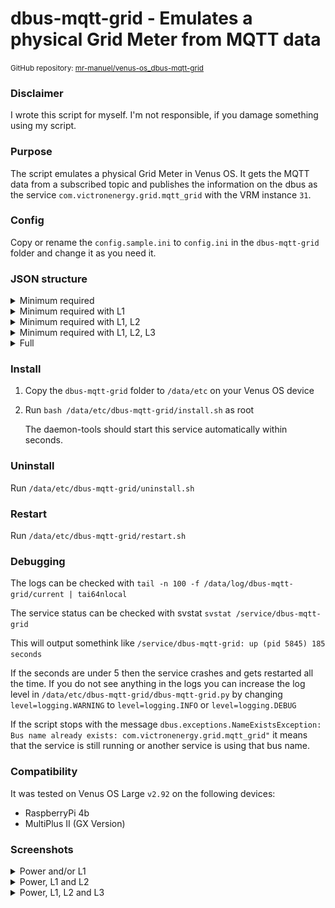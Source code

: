 # dbus-mqtt-grid - Emulates a physical Grid Meter from MQTT data

<small>GitHub repository: [mr-manuel/venus-os_dbus-mqtt-grid](https://github.com/mr-manuel/venus-os_dbus-mqtt-grid)</small>

### Disclaimer

I wrote this script for myself. I'm not responsible, if you damage something using my script.


### Purpose

The script emulates a physical Grid Meter in Venus OS. It gets the MQTT data from a subscribed topic and publishes the information on the dbus as the service `com.victronenergy.grid.mqtt_grid` with the VRM instance `31`.


### Config

Copy or rename the `config.sample.ini` to `config.ini` in the `dbus-mqtt-grid` folder and change it as you need it.


### JSON structure

<details><summary>Minimum required</summary>

```json
{
    "grid": {
        "power": 0.0
    }
}
```
</details>

<details><summary>Minimum required with L1</summary>

```json
{
    "grid": {
        "power": 0.0,
        "L1": {
            "power": 0.0
        }
    }
}
```
</details>

<details><summary>Minimum required with L1, L2</summary>

```json
{
    "grid": {
        "power": 0.0,
        "L1": {
            "power": 0.0
        },
        "L2": {
            "power": 0.0
        }
    }
}
```
</details>

<details><summary>Minimum required with L1, L2, L3</summary>

```json
{
    "grid": {
        "power": 0.0,
        "L1": {
            "power": 0.0
        },
        "L2": {
            "power": 0.0
        },
        "L3": {
            "power": 0.0
        }
    }
}
```
</details>

<details><summary>Full</summary>

```json
{
    "grid": {
        "power": 0.0,
        "voltage": 0.0,
        "current": 0.0,
        "energy_forward": 0.0,
        "energy_reverse": 0.0,
        "L1": {
            "power": 0.0,
            "voltage": 0.0,
            "current": 0.0,
            "energy_forward": 0.0,
            "energy_reverse": 0.0,
        },
        "L2": {
            "power": 0.0,
            "voltage": 0.0,
            "current": 0.0,
            "energy_forward": 0.0,
            "energy_reverse": 0.0,
        },
        "L3": {
            "power": 0.0,
            "voltage": 0.0,
            "current": 0.0,
            "energy_forward": 0.0,
            "energy_reverse": 0.0,
        }
    }
}
```
</details>


### Install

1. Copy the `dbus-mqtt-grid` folder to `/data/etc` on your Venus OS device

2. Run `bash /data/etc/dbus-mqtt-grid/install.sh` as root

   The daemon-tools should start this service automatically within seconds.

### Uninstall

Run `/data/etc/dbus-mqtt-grid/uninstall.sh`

### Restart

Run `/data/etc/dbus-mqtt-grid/restart.sh`

### Debugging

The logs can be checked with `tail -n 100 -f /data/log/dbus-mqtt-grid/current | tai64nlocal`

The service status can be checked with svstat `svstat /service/dbus-mqtt-grid`

This will output somethink like `/service/dbus-mqtt-grid: up (pid 5845) 185 seconds`

If the seconds are under 5 then the service crashes and gets restarted all the time. If you do not see anything in the logs you can increase the log level in `/data/etc/dbus-mqtt-grid/dbus-mqtt-grid.py` by changing `level=logging.WARNING` to `level=logging.INFO` or `level=logging.DEBUG`

If the script stops with the message `dbus.exceptions.NameExistsException: Bus name already exists: com.victronenergy.grid.mqtt_grid"` it means that the service is still running or another service is using that bus name.

### Compatibility

It was tested on Venus OS Large `v2.92` on the following devices:

* RaspberryPi 4b
* MultiPlus II (GX Version)

### Screenshots

<details><summary>Power and/or L1</summary>

![Grid power L1 - pages](/screenshots/grid_power_L1_pages.png)
![Grid power L1 - device list](/screenshots/grid_power_L1_device-list.png)
![Grid power L1 - device list - mqtt grid 1](/screenshots/grid_power_L1_device-list_mqtt-grid-1.png)
![Grid power L1 - device list - mqtt grid 2](/screenshots/grid_power_L1_device-list_mqtt-grid-2.png)

</details>

<details><summary>Power, L1 and L2</summary>

![Grid power L1, L2 - pages](/screenshots/grid_power_L2_L1_pages.png)
![Grid power L1, L2 - device list](/screenshots/grid_power_L2_L1_device-list.png)
![Grid power L1, L2 - device list - mqtt grid 1](/screenshots/grid_power_L2_L1_device-list_mqtt-grid-1.png)
![Grid power L1, L2 - device list - mqtt grid 2](/screenshots/grid_power_L2_L1_device-list_mqtt-grid-2.png)

</details>

<details><summary>Power, L1, L2 and L3</summary>

![Grid power L1, L2, L3 - pages](/screenshots/grid_power_L3_L2_L1_pages.png)
![Grid power L1, L2, L3 - device list](/screenshots/grid_power_L3_L2_L1_device-list.png)
![Grid power L1, L2, L3 - device list - mqtt grid 1](/screenshots/grid_power_L3_L2_L1_device-list_mqtt-grid-1.png)
![Grid power L1, L2, L3 - device list - mqtt grid 2](/screenshots/grid_power_L3_L2_L1_device-list_mqtt-grid-2.png)

</details>
